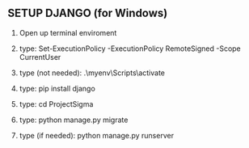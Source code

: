 ## SETUP DJANGO (for Windows) ##
1. Open up terminal enviroment 

2. type: 
Set-ExecutionPolicy -ExecutionPolicy RemoteSigned -Scope CurrentUser

3. type (not needed): 
.\myenv\Scripts\activate

4. type: 
pip install django

5. type: 
cd ProjectSigma

6. type: 
python manage.py migrate

7. type (if needed): 
python manage.py runserver



